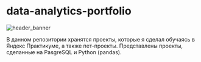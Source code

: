 # data-analytics-portfolio
![header_banner](assets/banner_1.png)

В данном репозитории хранятся проекты, которые я сделал обучаясь в Яндекс Практикуме, а также пет-проекты. Представлены проекты, сделанные на PasgreSQL и Python (pandas).
